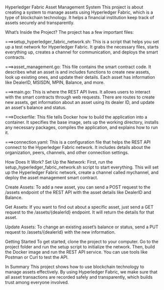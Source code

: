 Hyperledger Fabric Asset Management System
This project is about creating a system to manage assets using Hyperledger Fabric, which is a type of blockchain technology. It helps a financial institution keep track of assets securely and transparently.

What’s Inside the Project?
The project has a few important files:

===>setup_hyperledger_fabric_network.sh: This is a script that helps you set up a test network for Hyperledger Fabric. It grabs the necessary files, starts everything up, creates a channel for communication, and deploys the smart contracts.

===>asset_management.go: This file contains the smart contract code. It describes what an asset is and includes functions to create new assets, look up existing ones, and update their details. Each asset has information like DealerID, MSISDN, MPIN, Balance, and more.

===>main.go: This is where the REST API lives. It allows users to interact with the smart contracts through web requests. There are routes to create new assets, get information about an asset using its dealer ID, and update an asset's balance and status.

===>Dockerfile: This file tells Docker how to build the application into a container. It specifies the base image, sets up the working directory, installs any necessary packages, compiles the application, and explains how to run it.

===>connection.yaml: This is a configuration file that helps the REST API connect to the Hyperledger Fabric network. It includes details about the organization, peers, channels, and other connection settings.

How Does It Work?
Set Up the Network: First, run the setup_hyperledger_fabric_network.sh script to start everything. This will set up the Hyperledger Fabric network, create a channel called mychannel, and deploy the asset management smart contract.

Create Assets: To add a new asset, you can send a POST request to the /assets endpoint of the REST API with the asset details like DealerID and Balance.

Get Assets: If you want to find out about a specific asset, just send a GET request to the /assets/{dealerId} endpoint. It will return the details for that asset.

Update Assets: To change an existing asset’s balance or status, send a PUT request to /assets/{dealerId} with the new information.

Getting Started
To get started, clone the project to your computer. Go to the project folder and run the setup script to initialize the network. Then, build the Docker image and run the REST API service. You can use tools like Postman or Curl to test the API.

In Summary
This project shows how to use blockchain technology to manage assets effectively. By using Hyperledger Fabric, we make sure that all asset transactions are recorded safely and transparently, which builds trust among everyone involved.
